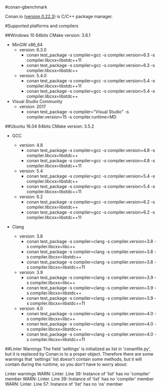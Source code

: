 #conan-gbenchmark

Conan.io ([version 0.22.3](https://github.com/conan-io/conan/releases/download/0.22.3/conan-ubuntu-64_0_22_3.deb)) is C/C++ package manager. 



#Supported platforms and compilers

##Windows 10 64bits
CMake version: 3.8.1

* MinGW x86_64
  * version: 6.3.0
    - conan test_package -s compiler=gcc -s compiler.version=6.3 -s compiler.libcxx=libstdc++11
    - conan test_package -s compiler=gcc -s compiler.version=6.3 -s compiler.libcxx=libstdc++
  * version: 5.4.0
    - conan test_package -s compiler=gcc -s compiler.version=5.4 -s compiler.libcxx=libstdc++11
    - conan test_package -s compiler=gcc -s compiler.version=5.4 -s compiler.libcxx=libstdc++
* Visual Studio Community 
  * version: 2017
    - conan test_package -s compiler="Visual Studio" -s compiler.version=15 -s compiler.runtime=MD

##Ubuntu 16.04 64bits
CMake version: 3.5.2
* GCC
  * version: 4.8
    - conan test_package -s compiler=gcc -s compiler.version=4.8 -s compiler.libcxx=libstdc++
    - conan test_package -s compiler=gcc -s compiler.version=4.8 -s compiler.libcxx=libstdc++11
  * version: 5.4
    - conan test_package -s compiler=gcc -s compiler.version=5.4 -s compiler.libcxx=libstdc++
    - conan test_package -s compiler=gcc -s compiler.version=5.4 -s compiler.libcxx=libstdc++11
  * version: 6.2
    - conan test_package -s compiler=gcc -s compiler.version=6.2 -s compiler.libcxx=libstdc++
    - conan test_package -s compiler=gcc -s compiler.version=6.2 -s compiler.libcxx=libstdc++11

* Clang
  * version: 3.8
    - conan test_package -s compiler=clang -s compiler.version=3.8 -s compiler.libcxx=libc++
    - conan test_package -s compiler=clang -s compiler.version=3.8 -s compiler.libcxx=libstdc++
    - conan test_package -s compiler=clang -s compiler.version=3.8 -s compiler.libcxx=libstdc++11
  * version: 3.9
    - conan test_package -s compiler=clang -s compiler.version=3.9 -s compiler.libcxx=libc++
    - conan test_package -s compiler=clang -s compiler.version=3.9 -s compiler.libcxx=libstdc++
    - conan test_package -s compiler=clang -s compiler.version=3.9 -s compiler.libcxx=libstdc++11
  * version: 4.0
    - conan test_package -s compiler=clang -s compiler.version=4.0 -s compiler.libcxx=libc++
    - conan test_package -s compiler=clang -s compiler.version=4.0 -s compiler.libcxx=libstdc++
    - conan test_package -s compiler=clang -s compiler.version=4.0 -s compiler.libcxx=libstdc++11

##Linter Warnings
The field 'settings' is initialized as list in 'conanfile.py', but it is replaced by Conan.io to a proper object. Therefore there are some warnings that 'settings' list doesn't contain some methods, but it will contain during the runtime, so you don't have to worry about:

Linter warnings
    WARN: Linter. Line 39: Instance of 'list' has no 'compiler' member
    WARN: Linter. Line 39: Instance of 'list' has no 'compiler' member
    WARN: Linter. Line 57: Instance of 'list' has no 'os' member
